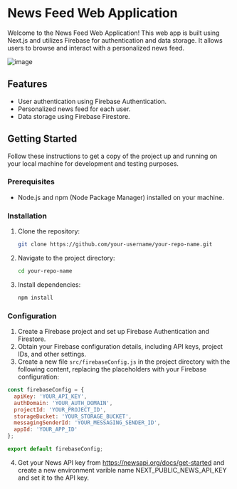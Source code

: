 # News Feed Web Application

Welcome to the News Feed Web Application! This web app is built using Next.js and utilizes Firebase for authentication and data storage. It allows users to browse and interact with a personalized news feed.

![image](https://github.com/pankaj-00/News_App_Triveous/assets/75432626/8fd384f0-5a1e-452d-9c08-b652eff3458a)
 <!-- Add a screenshot of your app here -->

## Features

- User authentication using Firebase Authentication.
- Personalized news feed for each user.
- Data storage using Firebase Firestore.

## Getting Started

Follow these instructions to get a copy of the project up and running on your local machine for development and testing purposes.

### Prerequisites

- Node.js and npm (Node Package Manager) installed on your machine.

### Installation

1. Clone the repository:
   ```sh
   git clone https://github.com/your-username/your-repo-name.git
2. Navigate to the project directory:
   ```sh
   cd your-repo-name
3. Install dependencies:
   ```sh
   npm install


### Configuration

1. Create a Firebase project and set up Firebase Authentication and Firestore.
2. Obtain your Firebase configuration details, including API keys, project IDs, and other settings.
3. Create a new file `src/firebaseConfig.js` in the project directory with the following content, replacing the placeholders with your Firebase configuration:

```javascript
const firebaseConfig = {
  apiKey: 'YOUR_API_KEY',
  authDomain: 'YOUR_AUTH_DOMAIN',
  projectId: 'YOUR_PROJECT_ID',
  storageBucket: 'YOUR_STORAGE_BUCKET',
  messagingSenderId: 'YOUR_MESSAGING_SENDER_ID',
  appId: 'YOUR_APP_ID'
};

export default firebaseConfig;
```

4. Get your News API key from https://newsapi.org/docs/get-started and create a new environment varible name NEXT_PUBLIC_NEWS_API_KEY and set it to the API key.






